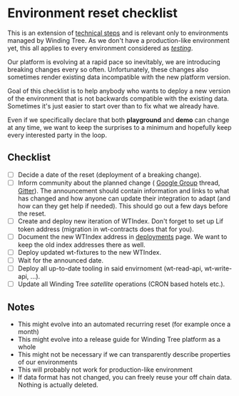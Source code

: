# Environment reset checklist

This is an extension of
[technical steps](https://github.com/windingtree/wiki/blob/master/developer-guides/preparing-environment.md#resetting-an-existing-environment)
and is relevant only to environments managed by Winding Tree. As
we don't have a production-like environment yet, this all applies
to every environment considered as
[*testing*](https://github.com/windingtree/wiki/blob/master/deployments.md).

Our platform is evolving at a rapid pace so inevitably, we are
introducing breaking changes every so often. Unfortunately, these
changes also sometimes render existing data incompatible with
the new platform version.

Goal of this checklist is to help anybody who wants to deploy a new
version of the environment that is not backwards compatible with the
existing data. Sometimes it's just easier to start over than to fix
what we already have.

Even if we specifically declare that both **playground** and **demo**
can change at any time, we want to keep the surprises to a minimum
and hopefully keep every interested party in the loop.

## Checklist

- [ ] Decide a date of the reset (deployment of a breaking change).
- [ ] Inform community about the planned change (
[Google Group](https://groups.google.com/forum/#!forum/windingtree) thread,
[Gitter](https://gitter.im/windingtree/Lobby)). The announcement should contain
information and links to what has changed and how anyone can update
their integration to adapt (and how can they get help if needed).
This should go out a few days before the reset.
- [ ] Create and deploy new iteration of WTIndex. Don't forget to set up
Lif token address (migration in wt-contracts does that for you).
- [ ] Document the new WTIndex address in
[deployments](https://github.com/windingtree/wiki/blob/master/deployments.md)
page. We want to keep the old index addresses there as well.
- [ ] Deploy updated wt-fixtures to the new WTIndex.
- [ ] Wait for the announced date.
- [ ] Deploy all up-to-date tooling in said envirnoment (wt-read-api,
wt-write-api, ...).
- [ ] Update all Winding Tree *satellite* operations (CRON based hotels etc.).

## Notes

- This might evolve into an automated recurring reset (for example once a month)
- This might evolve into a release guide for Winding Tree platform as a whole
- This might not be necessary if we can transparently describe properties
of our environments
- This will probably not work for production-like environment
- If data format has not changed, you can freely reuse your off chain data. Nothing
is actually deleted.
